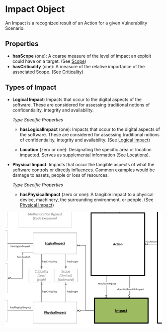 # Impact Object

An Impact is a recognized result of an Action for a given Vulnerability Scenario. 

## Properties
- **hasScope** (one):  A coarse measure of the level of impact an exploit could have on a target. (See [Scope](../values/scope.md)) <br />
- **hasCriticality** (one): A measure of the relative importance of the associated Scope. (See [Criticality](../values/criticality.md)) <br />

## Types of Impact

- **Logical Impact**: Impacts that occur to the digital aspects of the software. These are considered for assessing traditional notions of confidentiality, integrity and availability.  <br />

    *Type Specific Properties*
  - **hasLogicalImpact** (one): Impacts that occur to the digital aspects of the software. These are considered for assessing traditional notions of confidentiality, integrity and availability. (See [Logical Impact](../values/logical-impact.md))  <br />


  - **Location** (zero or one): Designating the specific area or location impacted. Serves as supplemental information (See [Locations](../values/location.md)). <br />
 

- **Physical Impact**: Impacts that occur the tangible aspects of what the software controls or directly influences. Common examples would be damage to assets, people or loss of resources. <br />

  *Type Specific Properties*
  - **hasPhysicalImpact** (zero or one): A tangible impact to a physical device, machinery, the surrounding environment, or people. (See [Physical Impact](../values/physical-impact.md)) <br />


![Impact Graph](../figures/graphsnippets/ImpactSnippet.png "Impact Graph")